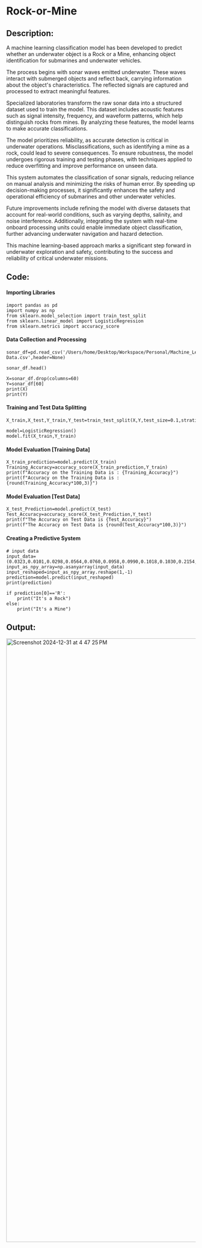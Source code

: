 # Rock-or-Mine
## Description:
A machine learning classification model has been developed to predict whether an underwater object is a Rock or a Mine, enhancing object identification for submarines and underwater vehicles.

The process begins with sonar waves emitted underwater. These waves interact with submerged objects and reflect back, carrying information about the object's characteristics. The reflected signals are captured and processed to extract meaningful features.

Specialized laboratories transform the raw sonar data into a structured dataset used to train the model. This dataset includes acoustic features such as signal intensity, frequency, and waveform patterns, which help distinguish rocks from mines. By analyzing these features, the model learns to make accurate classifications.

The model prioritizes reliability, as accurate detection is critical in underwater operations. Misclassifications, such as identifying a mine as a rock, could lead to severe consequences. To ensure robustness, the model undergoes rigorous training and testing phases, with techniques applied to reduce overfitting and improve performance on unseen data.

This system automates the classification of sonar signals, reducing reliance on manual analysis and minimizing the risks of human error. By speeding up decision-making processes, it significantly enhances the safety and operational efficiency of submarines and other underwater vehicles.

Future improvements include refining the model with diverse datasets that account for real-world conditions, such as varying depths, salinity, and noise interference. Additionally, integrating the system with real-time onboard processing units could enable immediate object classification, further advancing underwater navigation and hazard detection.

This machine learning-based approach marks a significant step forward in underwater exploration and safety, contributing to the success and reliability of critical underwater missions.
## Code:
#### Importing Libraries
```
import pandas as pd
import numpy as np
from sklearn.model_selection import train_test_split
from sklearn.linear_model import LogisticRegression
from sklearn.metrics import accuracy_score
```
#### Data Collection and Processing
```
sonar_df=pd.read_csv('/Users/home/Desktop/Workspace/Personal/Machine_Learning/Rock_or_Mine/Sonar Data.csv',header=None)
```
```
sonar_df.head()
```
```
X=sonar_df.drop(columns=60)
Y=sonar_df[60]
print(X)
print(Y)
```
#### Training and Test Data Splitting
```
X_train,X_test,Y_train,Y_test=train_test_split(X,Y,test_size=0.1,stratify=Y,random_state=1)
```
```
model=LogisticRegression()
model.fit(X_train,Y_train)
```
#### Model Evaluation [Training Data]
```
X_train_prediction=model.predict(X_train)
Training_Accuracy=accuracy_score(X_train_prediction,Y_train)
print(f"Accuracy on the Training Data is : {Training_Accuracy}")
print(f"Accuracy on the Training Data is : {round(Training_Accuracy*100,3)}")
```
#### Model Evaluation [Test Data]
```
X_test_Prediction=model.predict(X_test)
Test_Accuracy=accuracy_score(X_test_Prediction,Y_test)
print(f"The Accuracy on Test Data is {Test_Accuracy}")
print(f"The Accuracy on Test Data is {round(Test_Accuracy*100,3)}")
```
#### Creating a Predictive System
```
# input data
input_data=(0.0323,0.0101,0.0298,0.0564,0.0760,0.0958,0.0990,0.1018,0.1030,0.2154,0.3085,0.3425,0.2990,0.1402,0.1235,0.1534,0.1901,0.2429,0.2120,0.2395,0.3272,0.5949,0.8302,0.9045,0.9888,0.9912,0.9448,1.0000,0.9092,0.7412,0.7691,0.7117,0.5304,0.2131,0.0928,0.1297,0.1159,0.1226,0.1768,0.0345,0.1562,0.0824,0.1149,0.1694,0.0954,0.0080,0.0790,0.1255,0.0647,0.0179,0.0051,0.0061,0.0093,0.0135,0.0063,0.0063,0.0034,0.0032,0.0062,0.0067)
input_as_npy_array=np.asanyarray(input_data)
input_reshaped=input_as_npy_array.reshape(1,-1)
prediction=model.predict(input_reshaped)
print(prediction)

if prediction[0]=='R':
    print("It's a Rock")
else:
    print("It's a Mine")
```
## Output:
<img width="1606" alt="Screenshot 2024-12-31 at 4 47 25 PM" src="https://github.com/user-attachments/assets/496c9278-270f-4ff7-819d-3b806a10752b" />
